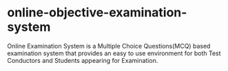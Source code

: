 # online-objective-examination-system
Online Examination System is a Multiple Choice Questions(MCQ) based examination system that provides an easy to use environment for both Test Conductors and Students appearing for Examination.
